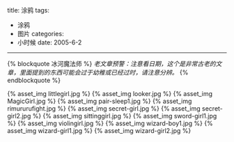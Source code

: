 title: 涂鸦
tags:
- 涂鸦
- 图片
categories:
- 小时候
date: 2005-6-2
---

{% blockquote 冰河魔法师 %}
*老文章预警：注意看日期，这个是非常古老的文章，里面提到的东西可能会过于幼稚或已经过时，请注意分辨。*
{% endblockquote %}

{% asset_img littlegirl.jpg %}
{% asset_img looker.jpg %}
{% asset_img MagicGirl.jpg %}
{% asset_img pair-sleep1.jpg %}
{% asset_img rimururufight.jpg %}
{% asset_img secret-girl.jpg %}
{% asset_img secret-girl2.jpg %}
{% asset_img sittinggirl.jpg %}
{% asset_img sword-girl1.jpg %}
{% asset_img violingirl.jpg %}
{% asset_img wizard-boy1.jpg %}
{% asset_img wizard-girl1.jpg %}
{% asset_img wizard-girl2.jpg %}
